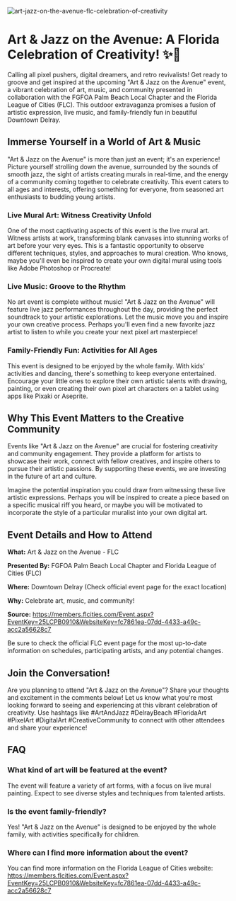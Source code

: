 ![art-jazz-on-the-avenue-flc-celebration-of-creativity](https://images.pexels.com/photos/27666231/pexels-photo-27666231.jpeg?auto=compress&cs=tinysrgb&fit=crop&h=627&w=1200)

# Art & Jazz on the Avenue: A Florida Celebration of Creativity! ✨🎷

Calling all pixel pushers, digital dreamers, and retro revivalists! Get ready to groove and get inspired at the upcoming "Art & Jazz on the Avenue" event, a vibrant celebration of art, music, and community presented in collaboration with the FGFOA Palm Beach Local Chapter and the Florida League of Cities (FLC). This outdoor extravaganza promises a fusion of artistic expression, live music, and family-friendly fun in beautiful Downtown Delray.

## Immerse Yourself in a World of Art & Music

"Art & Jazz on the Avenue" is more than just an event; it's an experience! Picture yourself strolling down the avenue, surrounded by the sounds of smooth jazz, the sight of artists creating murals in real-time, and the energy of a community coming together to celebrate creativity. This event caters to all ages and interests, offering something for everyone, from seasoned art enthusiasts to budding young artists.

### Live Mural Art: Witness Creativity Unfold

One of the most captivating aspects of this event is the live mural art. Witness artists at work, transforming blank canvases into stunning works of art before your very eyes. This is a fantastic opportunity to observe different techniques, styles, and approaches to mural creation. Who knows, maybe you'll even be inspired to create your own digital mural using tools like Adobe Photoshop or Procreate!

### Live Music: Groove to the Rhythm

No art event is complete without music! "Art & Jazz on the Avenue" will feature live jazz performances throughout the day, providing the perfect soundtrack to your artistic explorations. Let the music move you and inspire your own creative process. Perhaps you'll even find a new favorite jazz artist to listen to while you create your next pixel art masterpiece!

### Family-Friendly Fun: Activities for All Ages

This event is designed to be enjoyed by the whole family. With kids' activities and dancing, there's something to keep everyone entertained. Encourage your little ones to explore their own artistic talents with drawing, painting, or even creating their own pixel art characters on a tablet using apps like Pixaki or Aseprite.

## Why This Event Matters to the Creative Community

Events like "Art & Jazz on the Avenue" are crucial for fostering creativity and community engagement. They provide a platform for artists to showcase their work, connect with fellow creatives, and inspire others to pursue their artistic passions. By supporting these events, we are investing in the future of art and culture.

Imagine the potential inspiration you could draw from witnessing these live artistic expressions. Perhaps you will be inspired to create a piece based on a specific musical riff you heard, or maybe you will be motivated to incorporate the style of a particular muralist into your own digital art.

## Event Details and How to Attend

**What:** Art & Jazz on the Avenue - FLC

**Presented By:** FGFOA Palm Beach Local Chapter and Florida League of Cities (FLC)

**Where:** Downtown Delray (Check official event page for the exact location)

**Why:** Celebrate art, music, and community!

**Source:** <https://members.flcities.com/Event.aspx?EventKey=25LCPB0910&WebsiteKey=fc7861ea-07dd-4433-a49c-acc2a56628c7>

Be sure to check the official FLC event page for the most up-to-date information on schedules, participating artists, and any potential changes.

## Join the Conversation!

Are you planning to attend "Art & Jazz on the Avenue"? Share your thoughts and excitement in the comments below! Let us know what you're most looking forward to seeing and experiencing at this vibrant celebration of creativity. Use hashtags like #ArtAndJazz #DelrayBeach #FloridaArt #PixelArt #DigitalArt #CreativeCommunity to connect with other attendees and share your experience!

## FAQ

### What kind of art will be featured at the event?

The event will feature a variety of art forms, with a focus on live mural painting. Expect to see diverse styles and techniques from talented artists.

### Is the event family-friendly?

Yes! "Art & Jazz on the Avenue" is designed to be enjoyed by the whole family, with activities specifically for children.

### Where can I find more information about the event?

You can find more information on the Florida League of Cities website: <https://members.flcities.com/Event.aspx?EventKey=25LCPB0910&WebsiteKey=fc7861ea-07dd-4433-a49c-acc2a56628c7>
